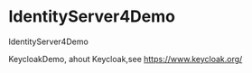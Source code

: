 # IdentityServer4Demo
IdentityServer4Demo

KeycloakDemo, ahout Keycloak,see https://www.keycloak.org/